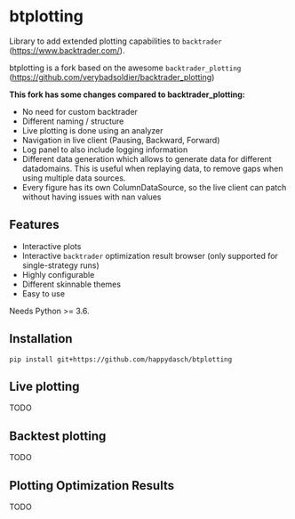 # btplotting

Library to add extended plotting capabilities to `backtrader` (<https://www.backtrader.com/>).

btplotting is a fork based on the awesome `backtrader_plotting` (<https://github.com/verybadsoldier/backtrader_plotting>)

**This fork has some changes compared to backtrader_plotting:**

* No need for custom backtrader
* Different naming / structure
* Live plotting is done using an analyzer
* Navigation in live client (Pausing, Backward, Forward)
* Log panel to also include logging information
* Different data generation which allows to generate data for different datadomains. This is
  useful when replaying data, to remove gaps when using multiple data sources.
* Every figure has its own ColumnDataSource, so the live client can patch without having issues
  with nan values

## Features

* Interactive plots
* Interactive `backtrader` optimization result browser (only supported for single-strategy runs)
* Highly configurable
* Different skinnable themes
* Easy to use

Needs Python >= 3.6.

## Installation

`pip install git+https://github.com/happydasch/btplotting`

## Live plotting

TODO

## Backtest plotting

TODO

## Plotting Optimization Results

TODO